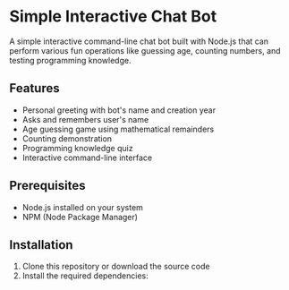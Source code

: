 # Simple Interactive Chat Bot

A simple interactive command-line chat bot built with Node.js that can perform various fun operations like guessing age, counting numbers, and testing programming knowledge.

## Features

- Personal greeting with bot's name and creation year
- Asks and remembers user's name
- Age guessing game using mathematical remainders
- Counting demonstration
- Programming knowledge quiz
- Interactive command-line interface

## Prerequisites

- Node.js installed on your system
- NPM (Node Package Manager)

## Installation

1. Clone this repository or download the source code
2. Install the required dependencies:
